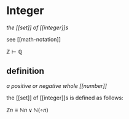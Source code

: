 # Integer

_the [[set]] of [[integer]]s_

see [[math-notation]]

$\mathbb Z \vdash \mathbb Q$

## definition

_a positive or negative whole [[number]]_

the [[set]] of [[integer]]s is defined as follows:

$\mathbb Z n \equiv \mathbb N n \lor \mathbb N (\circ n)$
